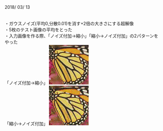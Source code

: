 2018/ 03/ 13 <br><br>
<br>
・ガウスノイズ(平均0,分散0.01)を消す+2倍の大きさにする超解像<br>
・5枚のテスト画像の平均をとった<br>
・入力画像を作る際、「ノイズ付加→縮小」「縮小→ノイズ付加」の2パターンをやった<br>
「ノイズ付加→縮小」
<img src="https://raw.githubusercontent.com/mashimomiku/ScSR/master/Data/0316/testnoisesize.bmp"><br>
「縮小→ノイズ付加」
<img src="https://raw.githubusercontent.com/mashimomiku/ScSR/master/Data/0316/testsizenoise.bmp"><br>
